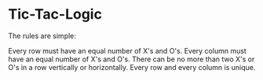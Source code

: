 # Tic-Tac-Logic
The rules are simple:

Every row must have an equal number of X's and O's. Every column must have an equal number of X's and O's. There can be no more than two X's or O's in a row vertically or horizontally. Every row and every column is unique.
